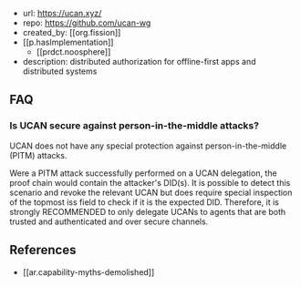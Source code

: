 
- url: https://ucan.xyz/
- repo: https://github.com/ucan-wg
- created_by: [[org.fission]]
- [[p.hasImplementation]] 
  - [[prdct.noosphere]]
- description: distributed authorization for offline-first apps and distributed systems


## FAQ

### Is UCAN secure against person-in-the-middle attacks?

UCAN does not have any special protection against person-in-the-middle (PITM) attacks.

Were a PITM attack successfully performed on a UCAN delegation, the proof chain would contain the attacker's DID(s). It is possible to detect this scenario and revoke the relevant UCAN but does require special inspection of the topmost iss field to check if it is the expected DID. Therefore, it is strongly RECOMMENDED to only delegate UCANs to agents that are both trusted and authenticated and over secure channels.

## References

- [[ar.capability-myths-demolished]]